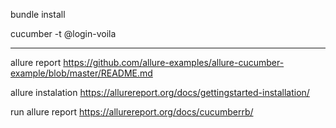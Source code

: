 bundle install

cucumber -t @login-voila

--------------------------------------------------

allure report
https://github.com/allure-examples/allure-cucumber-example/blob/master/README.md

allure instalation
https://allurereport.org/docs/gettingstarted-installation/

run allure report
https://allurereport.org/docs/cucumberrb/